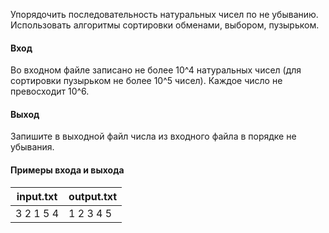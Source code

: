 Упорядочить последовательность натуральных чисел по не убыванию. Использовать алгоритмы сортировки обменами, выбором, пузырьком.

#### Вход
Во входном файле записано не более 10^4 натуральных чисел (для сортировки пузырьком не более 10^5 чисел). Каждое число не превосходит 10^6.

#### Выход
Запишите в выходной файл числа из входного файла в порядке не убывания.

#### Примеры входа и выхода
| input.txt | output.txt |
|-----------|------------|
| 3 2 1 5 4 | 1 2 3 4 5  |